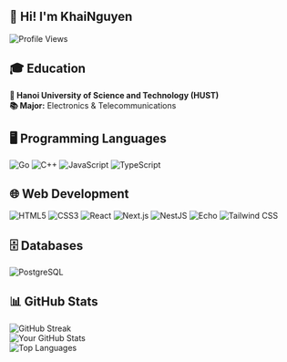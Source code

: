 ## 👋 Hi! I'm KhaiNguyen
![Profile Views](https://komarev.com/ghpvc/?username=khainq1911&color=blue)
## 🎓 Education  
**🏫 Hanoi University of Science and Technology (HUST)**  
**📚 Major:** Electronics & Telecommunications  

## 🖥️ Programming Languages  
![Go](https://img.shields.io/badge/Go-00ADD8?style=for-the-badge&logo=go&logoColor=white) ![C++](https://img.shields.io/badge/C++-00599C?style=for-the-badge&logo=c%2B%2B&logoColor=white) ![JavaScript](https://img.shields.io/badge/JavaScript-F7DF1E?style=for-the-badge&logo=javascript&logoColor=black) ![TypeScript](https://img.shields.io/badge/TypeScript-3178C6?style=for-the-badge&logo=typescript&logoColor=white)  

## 🌐 Web Development  
![HTML5](https://img.shields.io/badge/HTML5-E34F26?style=for-the-badge&logo=html5&logoColor=white) ![CSS3](https://img.shields.io/badge/CSS3-1572B6?style=for-the-badge&logo=css3&logoColor=white) ![React](https://img.shields.io/badge/React-20232A?style=for-the-badge&logo=react&logoColor=61DAFB) ![Next.js](https://img.shields.io/badge/Next.js-black?style=for-the-badge&logo=next.js&logoColor=white) ![NestJS](https://img.shields.io/badge/NestJS-E0234E?style=for-the-badge&logo=nestjs&logoColor=white) ![Echo](https://img.shields.io/badge/Echo-009688?style=for-the-badge&logo=go&logoColor=white) ![Tailwind CSS](https://img.shields.io/badge/Tailwind_CSS-38B2AC?style=for-the-badge&logo=tailwind-css&logoColor=white)  

## 🗄️ Databases  
![PostgreSQL](https://img.shields.io/badge/PostgreSQL-316192?style=for-the-badge&logo=postgresql&logoColor=white)  

## 📊 **GitHub Stats**  
![GitHub Streak](https://github-readme-streak-stats.herokuapp.com/?user=khainq1911&theme=radical)  
![Your GitHub Stats](https://github-readme-stats.vercel.app/api?username=khainq1911&show_icons=true&theme=radical)  
![Top Languages](https://github-readme-stats.vercel.app/api/top-langs/?username=khainq1911&layout=compact&theme=radical)  
